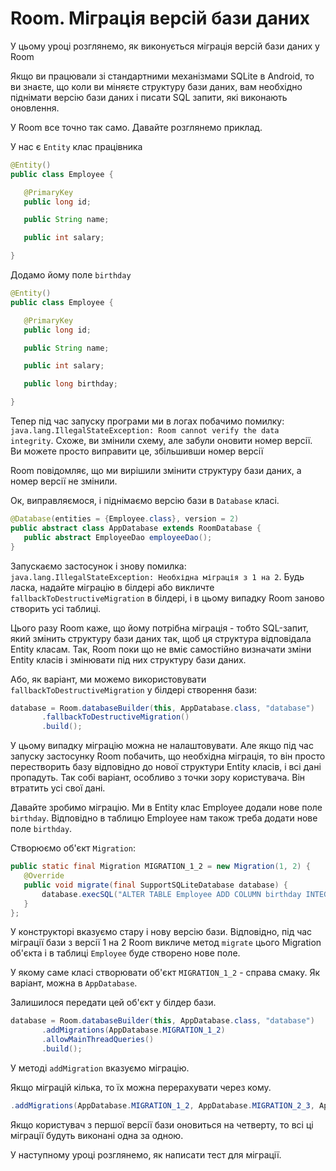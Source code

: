 # Room. Міграція версій бази даних

У цьому уроці розглянемо, як виконується міграція версій бази даних у Room

Якщо ви працювали зі стандартними механізмами SQLite в Android, то ви знаєте, що коли ви міняєте структуру бази даних, вам необхідно піднімати версію бази даних і писати SQL запити, які виконають оновлення.

У Room все точно так само. Давайте розглянемо приклад.

У нас є `Entity` клас працівника
```java
@Entity()
public class Employee {

   @PrimaryKey
   public long id;

   public String name;

   public int salary;

}
```

Додамо йому поле `birthday`
```java
@Entity()
public class Employee {

   @PrimaryKey
   public long id;

   public String name;

   public int salary;

   public long birthday;

}
```

Тепер під час запуску програми ми в логах побачимо помилку: `java.lang.IllegalStateException: Room cannot verify the data integrity`. Схоже, ви змінили схему, але забули оновити номер версії. Ви можете просто виправити це, збільшивши номер версії

Room повідомляє, що ми вирішили змінити структуру бази даних, а номер версії не змінили.

Ок, виправляємося, і піднімаємо версію бази в `Database` класі.
```java
@Database(entities = {Employee.class}, version = 2)
public abstract class AppDatabase extends RoomDatabase {
   public abstract EmployeeDao employeeDao();
}
```

Запускаємо застосунок і знову помилка: `java.lang.IllegalStateException: Необхідна міграція з 1 на 2`. Будь ласка, надайте міграцію в білдері або викличте `fallbackToDestructiveMigration` в білдері, і в цьому випадку Room заново створить усі таблиці.

Цього разу Room каже, що йому потрібна міграція - тобто SQL-запит, який змінить структуру бази даних так, щоб ця структура відповідала Entity класам. Так, Room поки що не вміє самостійно визначати зміни Entity класів і змінювати під них структуру бази даних.

Або, як варіант, ми можемо використовувати `fallbackToDestructiveMigration` у білдері створення бази:
```java
database = Room.databaseBuilder(this, AppDatabase.class, "database")
       .fallbackToDestructiveMigration()
       .build();
```

У цьому випадку міграцію можна не налаштовувати. Але якщо під час запуску застосунку Room побачить, що необхідна міграція, то він просто перестворить базу відповідно до нової структури Entity класів, і всі дані пропадуть. Так собі варіант, особливо з точки зору користувача. Він втратить усі свої дані.

Давайте зробимо міграцію. Ми в Entity клас Employee додали нове поле `birthday`. Відповідно в таблицю Employee нам також треба додати нове поле `birthday`.

Створюємо об'єкт `Migration`:
```java
public static final Migration MIGRATION_1_2 = new Migration(1, 2) {
   @Override
   public void migrate(final SupportSQLiteDatabase database) {
       database.execSQL("ALTER TABLE Employee ADD COLUMN birthday INTEGER DEFAULT 0 NOT NULL");
   }
};
```

У конструкторі вказуємо стару і нову версію бази. Відповідно, під час міграції бази з версії 1 на 2 Room викличе метод `migrate` цього Migration об'єкта і в таблиці `Employee` буде створено нове поле.

У якому саме класі створювати об'єкт `MIGRATION_1_2` - справа смаку. Як варіант, можна в `AppDatabase`.

Залишилося передати цей об'єкт у білдер бази.
```java
database = Room.databaseBuilder(this, AppDatabase.class, "database")
       .addMigrations(AppDatabase.MIGRATION_1_2)
       .allowMainThreadQueries()
       .build();
```
У методі `addMigration` вказуємо міграцію.

Якщо міграцій кілька, то їх можна перерахувати через кому.
```java
.addMigrations(AppDatabase.MIGRATION_1_2, AppDatabase.MIGRATION_2_3, AppDatabase.MIGRATION_3_4)
```

Якщо користувач з першої версії бази оновиться на четверту, то всі ці міграції будуть виконані одна за одною.

У наступному уроці розглянемо, як написати тест для міграції.
